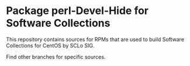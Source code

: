 # Package perl-Devel-Hide for Software Collections

This repository contains sources for RPMs that are used
to build Software Collections for CentOS by SCLo SIG.

Find other branches for specific sources.
